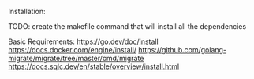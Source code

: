 Installation:

TODO: create the makefile command that will install all the dependencies

Basic Requirements:
https://go.dev/doc/install
https://docs.docker.com/engine/install/
https://github.com/golang-migrate/migrate/tree/master/cmd/migrate
https://docs.sqlc.dev/en/stable/overview/install.html

